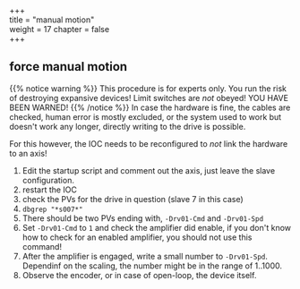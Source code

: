 +++  
title = "manual motion"   
weight = 17
chapter = false  
+++

## force manual motion
{{% notice warning %}}
This procedure is for experts only. You run the risk of destroying expansive devices! Limit switches are _not_ obeyed! YOU HAVE BEEN WARNED! 
{{% /notice %}}
In case the hardware is fine, the cables are checked, human error is mostly excluded, or the system used to work but doesn't work any longer, directly writing to the drive is possible.

For this however, the IOC needs to be reconfigured to _not_ link the hardware to an axis!
1. Edit the startup script and comment out the axis, just leave the slave configuration.
2. restart the IOC
3. check the PVs for the drive in question (slave 7 in this case)
4. `dbgrep "*s007*"`
5. There should be two PVs ending with, `-Drv01-Cmd` and `-Drv01-Spd`
6. Set `-Drv01-Cmd` to `1` and check the amplifier did enable, if you don't know how to check for an enabled amplifier, you should not use this command!
7. After the amplifier is engaged, write a small number to `-Drv01-Spd`. Dependinf on the scaling, the number might be in the range of 1..1000.
8. Observe the encoder, or in case of open-loop, the device itself.